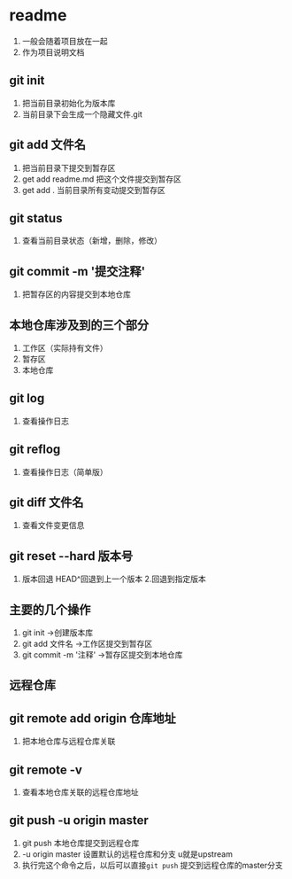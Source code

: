 # readme
 1. 一般会随着项目放在一起
 2. 作为项目说明文档

## git init
1. 把当前目录初始化为版本库
2. 当前目录下会生成一个隐藏文件.git

## git add 文件名
1. 把当前目录下提交到暂存区
2. get add readme.md 把这个文件提交到暂存区
3. get add . 当前目录所有变动提交到暂存区

## git status
1. 查看当前目录状态（新增，删除，修改）

## git commit -m '提交注释'
1. 把暂存区的内容提交到本地仓库

## 本地仓库涉及到的三个部分
1. 工作区（实际持有文件）
2. 暂存区
3. 本地仓库

## git log
1. 查看操作日志

## git reflog
1. 查看操作日志（简单版）


## git diff 文件名
1. 查看文件变更信息

## git reset --hard 版本号
1. 版本回退 HEAD^回退到上一个版本
2.回退到指定版本

## 主要的几个操作
1. git init ->创建版本库
2. git add 文件名 ->工作区提交到暂存区
3. git commit -m '注释' ->暂存区提交到本地仓库

## 远程仓库

## git remote add origin 仓库地址
1. 把本地仓库与远程仓库关联

## git remote -v
1. 查看本地仓库关联的远程仓库地址

## git push -u origin master
1. git push 本地仓库提交到远程仓库
2. -u origin master 设置默认的远程仓库和分支 u就是upstream
3. 执行完这个命令之后，以后可以直接`git push` 提交到远程仓库的master分支
